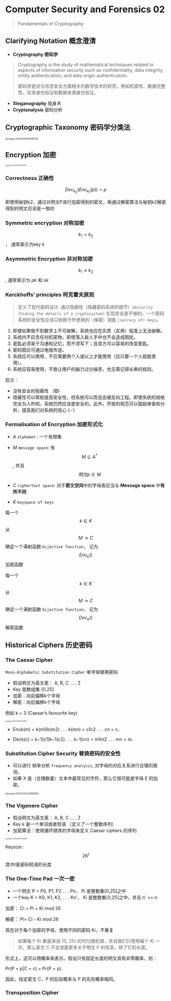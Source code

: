 # Computer Security and Forensics 02

> Fundamentals of Cryptography
>
> 

## Clarifying Notation 概念澄清

- **Cryptography 密码学**

> Cryptography is the study of mathematical techniques related to aspects of information security such as confidentiality, data integrity, entity authentication, and data origin authentication.
>
> 密码学是对与信息安全方面相关的数学技术的研究，例如机密性、数据完整性、实体身份验证和数据来源身份验证。

- **Steganography** 隐身术
- **Cryptanalysis** 密码分析



## Cryptographic Taxonomy 密码学分类法

<img src="img/02/image-20220225014949750.png" alt="image-20220225014949750" style="zoom: 50%;" />

## Encryption 加密

<img src="img/02/image-20220225015135252.png" alt="image-20220225015135252" style="zoom: 33%;" />

### Correctness 正确性

$$Dec_{k_2}(Enc_{k_1} (p)) = p$$

即使用秘钥k2，通过对明文P进行加密得到的密文，再通过解密算法与秘钥k2解密得到的明文应该是一致的

### Symmetric encryption 对称加密

$$k_1 = k_2$$， 通常表示为key $k$

### Asymmetric Encryption 非对称加密

$$k_1 \neq k_2$$, 通常表示为 $pk$ 和 $sk$



### Kerckhoffs’ principles 柯克霍夫原则

> 定义了现代密码设计: 通过隐蔽性（隐藏密码系统的细节）`obscurity (hiding the details of a cryptosystem)`  实现安全是不够的。一个密码系统的安全性应该只依赖于所使用的（保密）钥匙 `(secrecy of) keys`。

1. 即便如果做不到数学上不可破解，系统也应在实质（实用）程度上无法破解。
2. 系统内不应含任何机密物，即使落入敌人手中也不会造成困扰。
3. 密匙必须易于沟通和记忆，而不须写下；且双方可以容易的改变密匙。
4. 密码图应可通过电报传送。
5. 系统应可以携带，不应需要两个人或以上才能使用（应只要一个人就能使用）。
6. 系统应容易使用，不致让用户的脑力过分操劳，也无需记得长串的规则。

启示：

- 没有安全的隐蔽性 （❎）
- 隐蔽性可以帮助提高安全性，但系统可以而且会被反向工程。即使系统的规格完全为人所知，系统仍然应该是安全的。此外，开放的规范可以鼓励审查和分析，提高我们对系统的信心 (✅)



### Formalisation of Encryption 加密形式化

- $A$ `alphabet` : 一个有限集

- $M$ `message space`: 有 $$M \subseteq A^*$$ , 并且  $$ 明文 p \in M $$
- $C$ `ciphertext space`: 对于**密文空间**中的字母表应当与 **Message space** 中**有所不同**
- $K$ `keyspace of keys`



每一个 $$k \in K$$ 从 $$M \rightarrow C$$ 确定一个满射函数 `bijective function`， 记为$$Enc_k()$$加密函数

每一个 $$k \in K$$ 从 $$M \rightarrow C$$ 确定一个满射函数 `bijective function`， 记为$$Dec_k()$$解密函数



## Historical Ciphers 历史密码

### The Caesar Cipher

`Mono-Alphabetic Substitution Cipher` 单字母替换密码

- 假设明文为英文表： A, B, C … , Z
- Key 是数组集 [0,25]
- 加密：向前偏移k个字母
- 解密：向后偏移k个字母

例如 k = 3 (Caesar’s favourite key)

<img src="img/02/image-20220225022417190.png" alt="image-20220225022417190" style="zoom: 33%;" />

- Enck(m) = k(m1)k(m2) . . . k(mn) = c1c2 . . . cn = c..

- Deck(c) = k−1(c1)k−1(c2) . . . k−1(cn) = m1m2 . . . mn = m.



### Substitution Cipher Security 替换密码的安全性

- 可以进行 频率分析 `frequency analysis`, 对字母的对应关系进行合理的猜测。
- 如果 X 是（合理数量）文本中最常见的字符，那么它很可能是字母 E 的加密。

<img src="img/02/image-20220225023856504.png" alt="image-20220225023856504" style="zoom:50%;" />



### The Vigenere Cipher 

- 假设明文为英文表： A, B, C … , Z
- Key k 是一个单词或者短语 （定义了一个整数序列）
- 加密算法：使用循环顺序的字母来定义 Caesar ciphers 的序列

<img src="img/02/image-20220225024735663.png" alt="image-20220225024735663" style="zoom: 33%;" />

Keysize : $$26^t$$ 其中t是密码短语的长度



### The One-Time Pad 一次一密

- 一个明文 P = P0, P1, P2 . . . Pn， Pi 是整数集[0,25]之中
- 一个key K = K0, K1, K2, . . . Kn’， Ki 是整数集[0,25]之中，并且 n’ >= n

加密： Ci = Pi + Ki mod 26

解密： Pi= Ci - Ki mod 26

现在对于每个加密的字母，使用不同的密码 Ki，不重复

> 如果每个 Ki 都是来自 {0, 25} 的均匀随机值，并且我们只使用每个 Ki 一次，那么密文 C 不会泄露更多关于明文 P 的信息，除了它的长度。

形式上，这可以用概率来表示。假设只有固定长度的明文具有非零概率，则：

Pr(P = p|C = c) = Pr(P = p).

因此，给定密文 C，P 的后验概率与 P 的先验概率相同。



### Transposition Cipher

